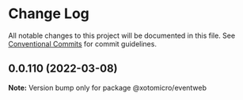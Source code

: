 # Change Log

All notable changes to this project will be documented in this file.
See [Conventional Commits](https://conventionalcommits.org) for commit guidelines.

## 0.0.110 (2022-03-08)

**Note:** Version bump only for package @xotomicro/eventweb
